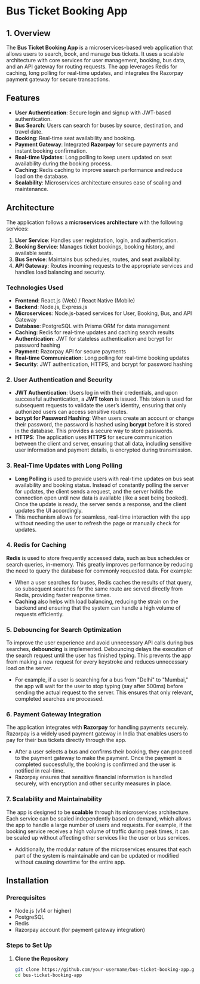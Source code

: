# Bus Ticket Booking App

## 1. Overview
The **Bus Ticket Booking App** is a microservices-based web application that allows users to search, book, and manage bus tickets. It uses a scalable architecture with core services for user management, booking, bus data, and an API gateway for routing requests. The app leverages Redis for caching, long polling for real-time updates, and integrates the Razorpay payment gateway for secure transactions.

## Features
- **User Authentication**: Secure login and signup with JWT-based authentication.
- **Bus Search**: Users can search for buses by source, destination, and travel date.
- **Booking**: Real-time seat availability and booking.
- **Payment Gateway**: Integrated **Razorpay** for secure payments and instant booking confirmation.
- **Real-time Updates**: Long polling to keep users updated on seat availability during the booking process.
- **Caching**: Redis caching to improve search performance and reduce load on the database.
- **Scalability**: Microservices architecture ensures ease of scaling and maintenance.

## Architecture
The application follows a **microservices architecture** with the following services:

1. **User Service**: Handles user registration, login, and authentication.
2. **Booking Service**: Manages ticket bookings, booking history, and available seats.
3. **Bus Service**: Maintains bus schedules, routes, and seat availability.
4. **API Gateway**: Routes incoming requests to the appropriate services and handles load balancing and security.

### Technologies Used
- **Frontend**: React.js (Web) / React Native (Mobile)
- **Backend**: Node.js, Express.js
- **Microservices**: Node.js-based services for User, Booking, Bus, and API Gateway
- **Database**: PostgreSQL with Prisma ORM for data management
- **Caching**: Redis for real-time updates and caching search results
- **Authentication**: JWT for stateless authentication and bcrypt for password hashing
- **Payment**: Razorpay API for secure payments
- **Real-time Communication**: Long polling for real-time booking updates
- **Security**: JWT authentication, HTTPS, and bcrypt for password hashing


### 2. **User Authentication and Security**
- **JWT Authentication**: Users log in with their credentials, and upon successful authentication, a **JWT token** is issued. This token is used for subsequent requests to validate the user’s identity, ensuring that only authorized users can access sensitive routes.
- **bcrypt for Password Hashing**: When users create an account or change their password, the password is hashed using **bcrypt** before it is stored in the database. This provides a secure way to store passwords.
- **HTTPS**: The application uses **HTTPS** for secure communication between the client and server, ensuring that all data, including sensitive user information and payment details, is encrypted during transmission.

### 3. **Real-Time Updates with Long Polling**
- **Long Polling** is used to provide users with real-time updates on bus seat availability and booking status. Instead of constantly polling the server for updates, the client sends a request, and the server holds the connection open until new data is available (like a seat being booked). Once the update is ready, the server sends a response, and the client updates the UI accordingly.
- This mechanism allows for seamless, real-time interaction with the app without needing the user to refresh the page or manually check for updates.

### 4. **Redis for Caching**
**Redis** is used to store frequently accessed data, such as bus schedules or search queries, in-memory. This greatly improves performance by reducing the need to query the database for commonly requested data. For example:
- When a user searches for buses, Redis caches the results of that query, so subsequent searches for the same route are served directly from Redis, providing faster response times.
- **Caching** also helps with load balancing, reducing the strain on the backend and ensuring that the system can handle a high volume of requests efficiently.

### 5. **Debouncing for Search Optimization**
To improve the user experience and avoid unnecessary API calls during bus searches, **debouncing** is implemented. Debouncing delays the execution of the search request until the user has finished typing. This prevents the app from making a new request for every keystroke and reduces unnecessary load on the server.
- For example, if a user is searching for a bus from "Delhi" to "Mumbai," the app will wait for the user to stop typing (say after 500ms) before sending the actual request to the server. This ensures that only relevant, completed searches are processed.

### 6. **Payment Gateway Integration**
The application integrates with **Razorpay** for handling payments securely. Razorpay is a widely used payment gateway in India that enables users to pay for their bus tickets directly through the app.
- After a user selects a bus and confirms their booking, they can proceed to the payment gateway to make the payment. Once the payment is completed successfully, the booking is confirmed and the user is notified in real-time.
- Razorpay ensures that sensitive financial information is handled securely, with encryption and other security measures in place.

### 7. **Scalability and Maintainability**
The app is designed to be **scalable** through its microservices architecture. Each service can be scaled independently based on demand, which allows the app to handle a large number of users and requests. For example, if the booking service receives a high volume of traffic during peak times, it can be scaled up without affecting other services like the user or bus services.
- Additionally, the modular nature of the microservices ensures that each part of the system is maintainable and can be updated or modified without causing downtime for the entire app.


## Installation

### Prerequisites
- Node.js (v14 or higher)
- PostgreSQL
- Redis
- Razorpay account (for payment gateway integration)

### Steps to Set Up

1. **Clone the Repository**
   ```bash
   git clone https://github.com/your-username/bus-ticket-booking-app.git
   cd bus-ticket-booking-app
